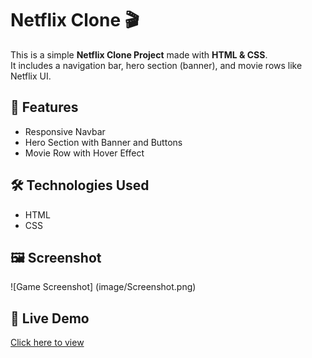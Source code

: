 # Netflix Clone 🎬

This is a simple **Netflix Clone Project** made with **HTML & CSS**.  
It includes a navigation bar, hero section (banner), and movie rows like Netflix UI.

## 🚀 Features
- Responsive Navbar  
- Hero Section with Banner and Buttons  
- Movie Row with Hover Effect  

## 🛠️ Technologies Used
- HTML  
- CSS  

## 🖼️ Screenshot  

![Game Screenshot] (image/Screenshot.png)
## 🔗 Live Demo
[Click here to view](https://himanshugupta278.github.io/Netflix/)
